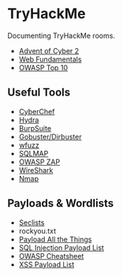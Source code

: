 # TryHackMe
Documenting TryHackMe rooms.

- [Advent of Cyber 2](Advent%20of%20Cyber%202)
- [Web Fundamentals](WebFundamentals.md)
- [OWASP Top 10](OWASP%20Top%2010)

## Useful Tools
- [CyberChef](https://gchq.github.io/CyberChef/)
- [Hydra](https://tools.kali.org/password-attacks/hydra)
- [BurpSuite](https://portswigger.net/burp)
- [Gobuster/Dirbuster](https://github.com/OJ/gobuster)
- [wfuzz](https://github.com/xmendez/wfuzz)
- [SQLMAP](https://github.com/sqlmapproject/sqlmap)
- [OWASP ZAP](https://owasp.org/www-project-zap/)
- [WireShark](https://www.wireshark.org/)
- [Nmap](https://nmap.org/)

## Payloads & Wordlists
- [Seclists](https://github.com/danielmiessler/SecLists)
- rockyou.txt
- [Payload All the Things](https://github.com/swisskyrepo/PayloadsAllTheThings)
- [SQL Injection Payload List](https://github.com/payloadbox/sql-injection-payload-list)
- [OWASP Cheatsheet](https://github.com/OWASP/CheatSheetSeries)
- [XSS Payload List](https://github.com/payloadbox/xss-payload-list)